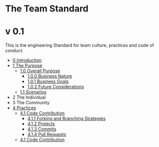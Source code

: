 # The Team Standard
# v 0.1

This is the engineering Standard for team culture, practices and code of conduct.
 
- [0 Introduction](0%20Introduction/0%20Introduction.md)
- [1 The Purpose](1%20Purposing/1%20Purposing.md#purpose)
    - [1.0 Overall Purpose](1%20Purposing/1%20Purposing.md#10-overall-purpose)
        - [1.0.0 Business Nature](1%20Purposing/1%20Purposing.md#100-business-nature)
        - [1.0.1 Business Goals](1%20Purposing/1%20Purposing.md#101-business-goals)
        - [1.0.2 Future Considerations](1%20Purposing/1%20Purposing.md#102-future-considerations)
    - [1.1 Scenarios](1%20Purposing/1%20Purposing.md#11-scenarios)
- 2 The Individual
- 3 The Community
- [4 Practices](4%20Practices/4%20Practices.md)
    - [4.1 Code Contribution](4%20Practices/4%20Practices.md#41-code-contribution)
        - [4.1.1 Forking and Branching Strategies](4%20Practices/4%20Practices.md#411-forking-and-branching-strategies)
        - [4.1.2 Projects](4%20Practices/4%20Practices.md#412-projects)
        - [4.1.3 Commits](4%20Practices/4%20Practices.md#413-commits)
        - [4.1.4 Pull Requests](4%20Practices/4%20Practices.md#412-pull-requests)
    - [4.1 Code Contribution](4%20Practices/4%20Practices.md#414-pull-requests)
